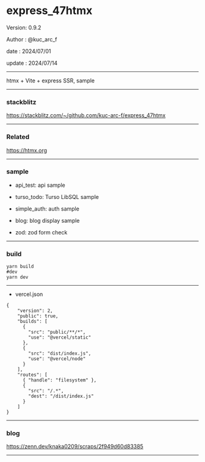 ﻿# express_47htmx

 Version: 0.9.2

 Author  : @kuc_arc_f

 date   : 2024/07/01

 update : 2024/07/14  

***

htmx + Vite + express SSR, sample

***
### stackblitz

https://stackblitz.com/~/github.com/kuc-arc-f/express_47htmx

***
### Related

https://htmx.org

***
### sample

* api_test: api sample

* turso_todo: Turso LibSQL sample

* simple_auth: auth sample

* blog: blog display sample

* zod: zod form check

***
### build

```
yarn build
#dev
yarn dev
```

***
* vercel.json
```
{
    "version": 2,
    "public": true,
    "builds": [
      {
        "src": "public/**/*",
        "use": "@vercel/static"
      },        
      {
        "src": "dist/index.js",
        "use": "@vercel/node"
      }
    ],
    "routes": [
      { "handle": "filesystem" },
      {
        "src": "/.*",
        "dest": "/dist/index.js"
      }
    ]
}
```
***
### blog

https://zenn.dev/knaka0209/scraps/2f949d60d83385

***

